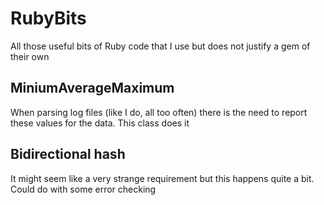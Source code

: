 # RubyBits

All those useful bits of Ruby code that I use but does not justify a gem of their own

## MiniumAverageMaximum

When parsing log files (like I do, all too often) there is the need to report these values for the data. This class does it

## Bidirectional hash

It might seem like a very strange requirement but this happens quite a bit. Could do with some error checking
